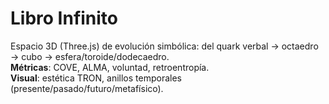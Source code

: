 # Libro Infinito
Espacio 3D (Three.js) de evolución simbólica: del quark verbal → octaedro → cubo → esfera/toroide/dodecaedro.  
**Métricas**: COVE, ALMA, voluntad, retroentropía.  
**Visual**: estética TRON, anillos temporales (presente/pasado/futuro/metafísico).
